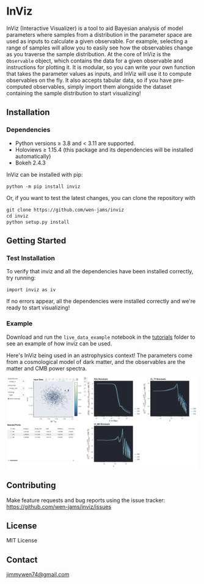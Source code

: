 # InViz

InViz (Interactive Visualizer) is a tool to aid Bayesian analysis of model parameters where samples from a distribution in the parameter space are used as inputs to calculate a given observable. For example, selecting a range of samples will allow you to easily see how the observables change as you traverse the sample distribution. At the core of InViz is the `Observable` object, which contains the data for a given observable and instructions for plotting it. It is modular, so you can write your own function that takes the parameter values as inputs, and InViz will use it to compute observables on the fly. It also accepts tabular data, so if you have pre-computed observables, simply import them alongside the dataset containing the sample distribution to start visualizing!

## Installation

### Dependencies

- Python versions $\geq$ 3.8 and $<$ 3.11 are supported.
- Holoviews $\geq$ 1.15.4 (this package and its dependencies will be installed automatically)
- Bokeh 2.4.3

InViz can be installed with pip:

    python -m pip install inviz

Or, if you want to test the latest changes, you can clone the repository with

    git clone https://github.com/wen-jams/inviz
    cd inviz
    python setup.py install

## Getting Started

### Test Installation

To verify that inviz and all the dependencies have been installed correctly, try running:

    import inviz as iv

If no errors appear, all the dependencies were installed correctly and we're ready to start visualizing!

### Example

Download and run the `live_data_example` notebook in the [tutorials](tutorials) folder to see an example of how inviz can be used.

Here's InViz being used in an astrophysics context! The parameters come from a cosmological model of dark matter, and the observables are the matter and CMB power spectra.

![example output](images/example3.png)

## Contributing

Make feature requests and bug reports using the issue tracker: <https://github.com/wen-jams/inviz/issues>

## License

MIT License

## Contact

<jimmywen74@gmail.com>
